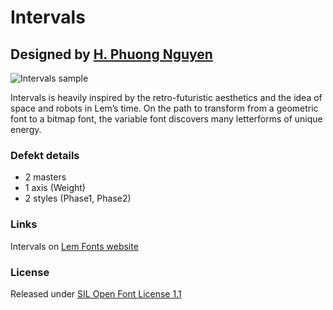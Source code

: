 # Intervals
## Designed by [H. Phuong Nguyen](https://www.instagram.com/duo.xyz/)

![Intervals sample](https://lemfont.xyz/wp-content/uploads/2021/12/LEM-Intervals-02-2048x1365.png)

Intervals is heavily inspired by the retro-futuristic aesthetics and the idea of space and robots in Lem’s time. On the path to transform from a geometric font to a bitmap font, the variable font discovers many letterforms of unique energy.

### Defekt details
- 2 masters
- 1 axis (Weight)
- 2 styles (Phase1, Phase2)

### Links

Intervals on [Lem Fonts website](https://lemfont.xyz/intervals/)

### License

Released under [SIL Open Font License 1.1](https://scripts.sil.org/cms/scripts/page.php?site_id=nrsi&id=ofl)
